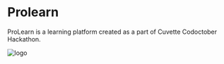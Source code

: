 # Prolearn
ProLearn is a learning platform created as a part of Cuvette Codoctober Hackathon.


![logo](https://github.com/prgayake/Prolearn/blob/main/logo.png)
